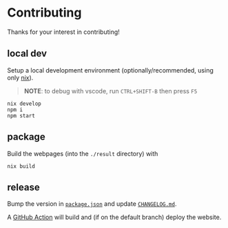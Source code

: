# Contributing

Thanks for your interest in contributing!


## local dev

Setup a local development environment (optionally/recommended, using only [nix](https://nixos.org/download.html#download-nix)).

> **NOTE**: to debug with vscode, run `CTRL+SHIFT-B` then press `F5`

```
nix develop
npm i
npm start
```


## package

Build the webpages (into the `./result` directory) with

```
nix build
```


## release

Bump the version in [`package.json`](./package.json) and update [`CHANGELOG.md`](./CHANGELOG.md).

A [GitHub Action](./.github/workflows/main.yml) will build and (if on the default branch) deploy the website.
